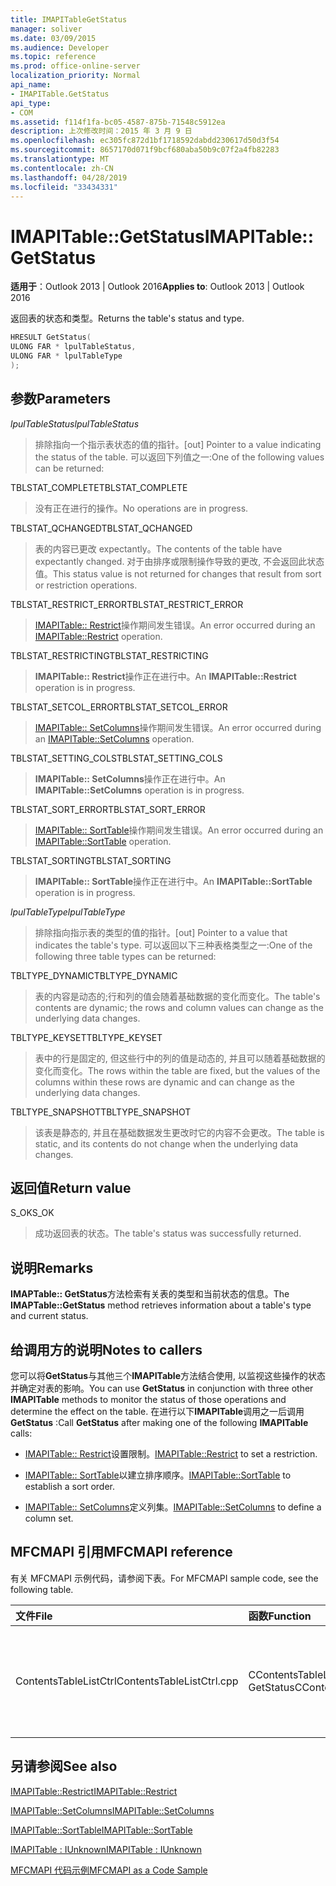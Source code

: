 ```yaml
---
title: IMAPITableGetStatus
manager: soliver
ms.date: 03/09/2015
ms.audience: Developer
ms.topic: reference
ms.prod: office-online-server
localization_priority: Normal
api_name:
- IMAPITable.GetStatus
api_type:
- COM
ms.assetid: f114f1fa-bc05-4587-875b-71548c5912ea
description: 上次修改时间：2015 年 3 月 9 日
ms.openlocfilehash: ec305fc872d1bf1718592dabdd230617d50d3f54
ms.sourcegitcommit: 8657170d071f9bcf680aba50b9c07f2a4fb82283
ms.translationtype: MT
ms.contentlocale: zh-CN
ms.lasthandoff: 04/28/2019
ms.locfileid: "33434331"
---
```

# <a name="imapitablegetstatus"></a><span data-ttu-id="8f194-103">IMAPITable::GetStatus</span><span class="sxs-lookup"><span data-stu-id="8f194-103">IMAPITable::GetStatus</span></span>

  
  
<span data-ttu-id="8f194-104">**适用于**：Outlook 2013 | Outlook 2016</span><span class="sxs-lookup"><span data-stu-id="8f194-104">**Applies to**: Outlook 2013 | Outlook 2016</span></span> 
  
<span data-ttu-id="8f194-105">返回表的状态和类型。</span><span class="sxs-lookup"><span data-stu-id="8f194-105">Returns the table's status and type.</span></span>
  
```cpp
HRESULT GetStatus(
ULONG FAR * lpulTableStatus,
ULONG FAR * lpulTableType
);
```

## <a name="parameters"></a><span data-ttu-id="8f194-106">参数</span><span class="sxs-lookup"><span data-stu-id="8f194-106">Parameters</span></span>

 <span data-ttu-id="8f194-107">_lpulTableStatus_</span><span class="sxs-lookup"><span data-stu-id="8f194-107">_lpulTableStatus_</span></span>
  
> <span data-ttu-id="8f194-108">排除指向一个指示表状态的值的指针。</span><span class="sxs-lookup"><span data-stu-id="8f194-108">[out] Pointer to a value indicating the status of the table.</span></span> <span data-ttu-id="8f194-109">可以返回下列值之一:</span><span class="sxs-lookup"><span data-stu-id="8f194-109">One of the following values can be returned:</span></span>
    
<span data-ttu-id="8f194-110">TBLSTAT_COMPLETE</span><span class="sxs-lookup"><span data-stu-id="8f194-110">TBLSTAT_COMPLETE</span></span> 
  
> <span data-ttu-id="8f194-111">没有正在进行的操作。</span><span class="sxs-lookup"><span data-stu-id="8f194-111">No operations are in progress.</span></span>
    
<span data-ttu-id="8f194-112">TBLSTAT_QCHANGED</span><span class="sxs-lookup"><span data-stu-id="8f194-112">TBLSTAT_QCHANGED</span></span> 
  
> <span data-ttu-id="8f194-113">表的内容已更改 expectantly。</span><span class="sxs-lookup"><span data-stu-id="8f194-113">The contents of the table have expectantly changed.</span></span> <span data-ttu-id="8f194-114">对于由排序或限制操作导致的更改, 不会返回此状态值。</span><span class="sxs-lookup"><span data-stu-id="8f194-114">This status value is not returned for changes that result from sort or restriction operations.</span></span>
    
<span data-ttu-id="8f194-115">TBLSTAT_RESTRICT_ERROR</span><span class="sxs-lookup"><span data-stu-id="8f194-115">TBLSTAT_RESTRICT_ERROR</span></span> 
  
> <span data-ttu-id="8f194-116">[IMAPITable:: Restrict](imapitable-restrict.md)操作期间发生错误。</span><span class="sxs-lookup"><span data-stu-id="8f194-116">An error occurred during an [IMAPITable::Restrict](imapitable-restrict.md) operation.</span></span> 
    
<span data-ttu-id="8f194-117">TBLSTAT_RESTRICTING</span><span class="sxs-lookup"><span data-stu-id="8f194-117">TBLSTAT_RESTRICTING</span></span> 
  
> <span data-ttu-id="8f194-118">**IMAPITable:: Restrict**操作正在进行中。</span><span class="sxs-lookup"><span data-stu-id="8f194-118">An **IMAPITable::Restrict** operation is in progress.</span></span> 
    
<span data-ttu-id="8f194-119">TBLSTAT_SETCOL_ERROR</span><span class="sxs-lookup"><span data-stu-id="8f194-119">TBLSTAT_SETCOL_ERROR</span></span> 
  
> <span data-ttu-id="8f194-120">[IMAPITable:: SetColumns](imapitable-setcolumns.md)操作期间发生错误。</span><span class="sxs-lookup"><span data-stu-id="8f194-120">An error occurred during an [IMAPITable::SetColumns](imapitable-setcolumns.md) operation.</span></span> 
    
<span data-ttu-id="8f194-121">TBLSTAT_SETTING_COLS</span><span class="sxs-lookup"><span data-stu-id="8f194-121">TBLSTAT_SETTING_COLS</span></span> 
  
> <span data-ttu-id="8f194-122">**IMAPITable:: SetColumns**操作正在进行中。</span><span class="sxs-lookup"><span data-stu-id="8f194-122">An **IMAPITable::SetColumns** operation is in progress.</span></span> 
    
<span data-ttu-id="8f194-123">TBLSTAT_SORT_ERROR</span><span class="sxs-lookup"><span data-stu-id="8f194-123">TBLSTAT_SORT_ERROR</span></span> 
  
> <span data-ttu-id="8f194-124">[IMAPITable:: SortTable](imapitable-sorttable.md)操作期间发生错误。</span><span class="sxs-lookup"><span data-stu-id="8f194-124">An error occurred during an [IMAPITable::SortTable](imapitable-sorttable.md) operation.</span></span> 
    
<span data-ttu-id="8f194-125">TBLSTAT_SORTING</span><span class="sxs-lookup"><span data-stu-id="8f194-125">TBLSTAT_SORTING</span></span> 
  
> <span data-ttu-id="8f194-126">**IMAPITable:: SortTable**操作正在进行中。</span><span class="sxs-lookup"><span data-stu-id="8f194-126">An **IMAPITable::SortTable** operation is in progress.</span></span> 
    
 <span data-ttu-id="8f194-127">_lpulTableType_</span><span class="sxs-lookup"><span data-stu-id="8f194-127">_lpulTableType_</span></span>
  
> <span data-ttu-id="8f194-128">排除指向指示表的类型的值的指针。</span><span class="sxs-lookup"><span data-stu-id="8f194-128">[out] Pointer to a value that indicates the table's type.</span></span> <span data-ttu-id="8f194-129">可以返回以下三种表格类型之一:</span><span class="sxs-lookup"><span data-stu-id="8f194-129">One of the following three table types can be returned:</span></span>
    
<span data-ttu-id="8f194-130">TBLTYPE_DYNAMIC</span><span class="sxs-lookup"><span data-stu-id="8f194-130">TBLTYPE_DYNAMIC</span></span> 
  
> <span data-ttu-id="8f194-131">表的内容是动态的;行和列的值会随着基础数据的变化而变化。</span><span class="sxs-lookup"><span data-stu-id="8f194-131">The table's contents are dynamic; the rows and column values can change as the underlying data changes.</span></span>
    
<span data-ttu-id="8f194-132">TBLTYPE_KEYSET</span><span class="sxs-lookup"><span data-stu-id="8f194-132">TBLTYPE_KEYSET</span></span> 
  
> <span data-ttu-id="8f194-133">表中的行是固定的, 但这些行中的列的值是动态的, 并且可以随着基础数据的变化而变化。</span><span class="sxs-lookup"><span data-stu-id="8f194-133">The rows within the table are fixed, but the values of the columns within these rows are dynamic and can change as the underlying data changes.</span></span>
    
<span data-ttu-id="8f194-134">TBLTYPE_SNAPSHOT</span><span class="sxs-lookup"><span data-stu-id="8f194-134">TBLTYPE_SNAPSHOT</span></span> 
  
> <span data-ttu-id="8f194-135">该表是静态的, 并且在基础数据发生更改时它的内容不会更改。</span><span class="sxs-lookup"><span data-stu-id="8f194-135">The table is static, and its contents do not change when the underlying data changes.</span></span>
    
## <a name="return-value"></a><span data-ttu-id="8f194-136">返回值</span><span class="sxs-lookup"><span data-stu-id="8f194-136">Return value</span></span>

<span data-ttu-id="8f194-137">S_OK</span><span class="sxs-lookup"><span data-stu-id="8f194-137">S_OK</span></span> 
  
> <span data-ttu-id="8f194-138">成功返回表的状态。</span><span class="sxs-lookup"><span data-stu-id="8f194-138">The table's status was successfully returned.</span></span>
    
## <a name="remarks"></a><span data-ttu-id="8f194-139">说明</span><span class="sxs-lookup"><span data-stu-id="8f194-139">Remarks</span></span>

<span data-ttu-id="8f194-140">**IMAPTable:: GetStatus**方法检索有关表的类型和当前状态的信息。</span><span class="sxs-lookup"><span data-stu-id="8f194-140">The **IMAPTable::GetStatus** method retrieves information about a table's type and current status.</span></span> 
  
## <a name="notes-to-callers"></a><span data-ttu-id="8f194-141">给调用方的说明</span><span class="sxs-lookup"><span data-stu-id="8f194-141">Notes to callers</span></span>

<span data-ttu-id="8f194-142">您可以将**GetStatus**与其他三个**IMAPITable**方法结合使用, 以监视这些操作的状态并确定对表的影响。</span><span class="sxs-lookup"><span data-stu-id="8f194-142">You can use **GetStatus** in conjunction with three other **IMAPITable** methods to monitor the status of those operations and determine the effect on the table.</span></span> <span data-ttu-id="8f194-143">在进行以下**IMAPITable**调用之一后调用**GetStatus** :</span><span class="sxs-lookup"><span data-stu-id="8f194-143">Call **GetStatus** after making one of the following **IMAPITable** calls:</span></span> 
  
- <span data-ttu-id="8f194-144">[IMAPITable:: Restrict](imapitable-restrict.md)设置限制。</span><span class="sxs-lookup"><span data-stu-id="8f194-144">[IMAPITable::Restrict](imapitable-restrict.md) to set a restriction.</span></span> 
    
- <span data-ttu-id="8f194-145">[IMAPITable:: SortTable](imapitable-sorttable.md)以建立排序顺序。</span><span class="sxs-lookup"><span data-stu-id="8f194-145">[IMAPITable::SortTable](imapitable-sorttable.md) to establish a sort order.</span></span> 
    
- <span data-ttu-id="8f194-146">[IMAPITable:: SetColumns](imapitable-setcolumns.md)定义列集。</span><span class="sxs-lookup"><span data-stu-id="8f194-146">[IMAPITable::SetColumns](imapitable-setcolumns.md) to define a column set.</span></span> 
    
## <a name="mfcmapi-reference"></a><span data-ttu-id="8f194-147">MFCMAPI 引用</span><span class="sxs-lookup"><span data-stu-id="8f194-147">MFCMAPI reference</span></span>

<span data-ttu-id="8f194-148">有关 MFCMAPI 示例代码，请参阅下表。</span><span class="sxs-lookup"><span data-stu-id="8f194-148">For MFCMAPI sample code, see the following table.</span></span>
  
|<span data-ttu-id="8f194-149">**文件**</span><span class="sxs-lookup"><span data-stu-id="8f194-149">**File**</span></span>|<span data-ttu-id="8f194-150">**函数**</span><span class="sxs-lookup"><span data-stu-id="8f194-150">**Function**</span></span>|<span data-ttu-id="8f194-151">**备注**</span><span class="sxs-lookup"><span data-stu-id="8f194-151">**Comment**</span></span>|
|:-----|:-----|:-----|
|<span data-ttu-id="8f194-152">ContentsTableListCtrl</span><span class="sxs-lookup"><span data-stu-id="8f194-152">ContentsTableListCtrl.cpp</span></span>  <br/> |<span data-ttu-id="8f194-153">CContentsTableListCtrl:: GetStatus</span><span class="sxs-lookup"><span data-stu-id="8f194-153">CContentsTableListCtrl::GetStatus</span></span>  <br/> |<span data-ttu-id="8f194-154">MFCMAPI 使用**IMAPITable:: GetStatus**方法报告表的状态。</span><span class="sxs-lookup"><span data-stu-id="8f194-154">MFCMAPI uses the **IMAPITable::GetStatus** method to report the status of a table.</span></span>  <br/> |
   
## <a name="see-also"></a><span data-ttu-id="8f194-155">另请参阅</span><span class="sxs-lookup"><span data-stu-id="8f194-155">See also</span></span>



[<span data-ttu-id="8f194-156">IMAPITable::Restrict</span><span class="sxs-lookup"><span data-stu-id="8f194-156">IMAPITable::Restrict</span></span>](imapitable-restrict.md)
  
[<span data-ttu-id="8f194-157">IMAPITable::SetColumns</span><span class="sxs-lookup"><span data-stu-id="8f194-157">IMAPITable::SetColumns</span></span>](imapitable-setcolumns.md)
  
[<span data-ttu-id="8f194-158">IMAPITable::SortTable</span><span class="sxs-lookup"><span data-stu-id="8f194-158">IMAPITable::SortTable</span></span>](imapitable-sorttable.md)
  
[<span data-ttu-id="8f194-159">IMAPITable : IUnknown</span><span class="sxs-lookup"><span data-stu-id="8f194-159">IMAPITable : IUnknown</span></span>](imapitableiunknown.md)


[<span data-ttu-id="8f194-160">MFCMAPI 代码示例</span><span class="sxs-lookup"><span data-stu-id="8f194-160">MFCMAPI as a Code Sample</span></span>](mfcmapi-as-a-code-sample.md)

